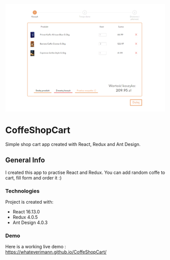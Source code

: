![app screenshot](./image/CoffeShopCart.png)

# CoffeShopCart

Simple shop cart app created with React, Redux and Ant Design. 

## General Info

I created this app to practise React and Redux. You can add random coffe to cart, fill form and order it :)

### Technologies

Project is created with:
* React 16.13.0
* Redux 4.0.5
* Ant Design 4.0.3

### Demo

Here is a working live demo : https://whateverimann.github.io/CoffeShopCart/



